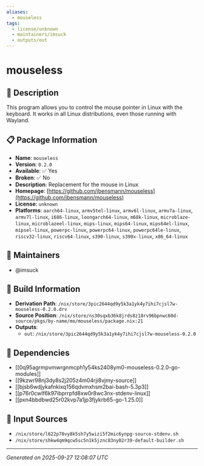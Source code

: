 ```yaml
---
aliases:
  - mouseless
tags:
  - license/unknown
  - maintainers/imsuck
  - outputs/out
---
```


# mouseless

## 📝 Description

This program allows you to control the mouse pointer in Linux
with the keyboard. It works in all Linux distributions, even those
running with Wayland.


## 📋 Package Information

- **Name**: `mouseless`
- **Version**: `0.2.0`
- **Available**: ✅ Yes
- **Broken**: ✅ No
- **Description**: Replacement for the mouse in Linux
- **Homepage**: [https://github.com/jbensmann/mouseless](https://github.com/jbensmann/mouseless)
- **License**: `unknown`
- **Platforms**: `aarch64-linux`, `armv5tel-linux`, `armv6l-linux`, `armv7a-linux`, `armv7l-linux`, `i686-linux`, `loongarch64-linux`, `m68k-linux`, `microblaze-linux`, `microblazeel-linux`, `mips-linux`, `mips64-linux`, `mips64el-linux`, `mipsel-linux`, `powerpc-linux`, `powerpc64-linux`, `powerpc64le-linux`, `riscv32-linux`, `riscv64-linux`, `s390-linux`, `s390x-linux`, `x86_64-linux`
## 👥 Maintainers

- @imsuck


## 🔧 Build Information

- **Derivation Path**: `/nix/store/3pic2644qd9y5k3a1yk4y7ihi7cjsl7w-mouseless-0.2.0.drv`
- **Source Position**: `/nix/store/ns30sqxb36k8jrds8z18rv96bpnwc60d-source/pkgs/by-name/mo/mouseless/package.nix:21`
- **Outputs**:
  - `out`:  `/nix/store/3pic2644qd9y5k3a1yk4y7ihi7cjsl7w-mouseless-0.2.0`

## 🔗 Dependencies

- [[0q95agrmpvmwrgnmcph1y54ks2408ym0-mouseless-0.2.0-go-modules]]
- [[9kzwr98nj3dy8s2j205z4m04rji8vjmy-source]]
- [[bjsb6wdjykafnkixq156qdvmxhsm2bai-bash-5.3p3]]
- [[p76r0cwlf6k97ibprrpfd8xw0r8wc3nx-stdenv-linux]]
- [[pxn4bbdbwd25r02kvp7a1jp3fjykrb65-go-1.25.0]]

## 📁 Input Sources

- `/nix/store/l622p70vy8k5sh7y5wizi5f2mic6ynpg-source-stdenv.sh`
- `/nix/store/shkw4qm9qcw5sc5n1k5jznc83ny02r39-default-builder.sh`

---
*Generated on 2025-09-27 12:08:07 UTC*

